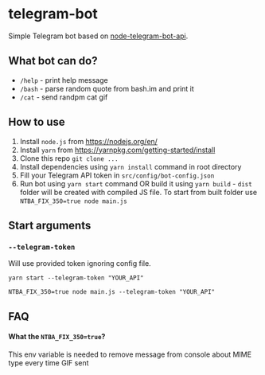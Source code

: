 # telegram-bot
Simple Telegram bot based on [node-telegram-bot-api](https://github.com/yagop/node-telegram-bot-api).

## What bot can do?
* `/help` - print help message
* `/bash` - parse random quote from bash.im and print it
* `/cat` - send randpm cat gif

## How to use
1. Install `node.js` from https://nodejs.org/en/
2. Install `yarn` from https://yarnpkg.com/getting-started/install
3. Clone this repo ```git clone ...```
4. Install dependencies using ```yarn install``` command in root directory
5. Fill your Telegram API token in ```src/config/bot-config.json```
6. Run bot using ```yarn start``` command OR build it using ```yarn build``` - `dist` folder will be created with compiled JS file. 
To start from built folder use `NTBA_FIX_350=true node main.js` 

## Start arguments
### `--telegram-token` 
Will use provided token ignoring config file. 


`yarn start --telegram-token "YOUR_API"`

`NTBA_FIX_350=true node main.js --telegram-token "YOUR_API"`

## FAQ
#### What the `NTBA_FIX_350=true`?
This env variable is needed to remove message from console about MIME type every time GIF sent
